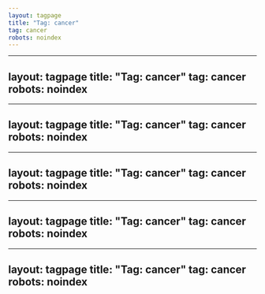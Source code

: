 ```yaml
---
layout: tagpage
title: "Tag: cancer"
tag: cancer
robots: noindex
---
```

---
layout: tagpage
title: "Tag: cancer"
tag: cancer
robots: noindex
---
---
layout: tagpage
title: "Tag: cancer"
tag: cancer
robots: noindex
---
---
layout: tagpage
title: "Tag: cancer"
tag: cancer
robots: noindex
---
---
layout: tagpage
title: "Tag: cancer"
tag: cancer
robots: noindex
---
---
layout: tagpage
title: "Tag: cancer"
tag: cancer
robots: noindex
---
